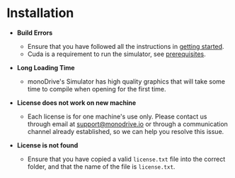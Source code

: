 # Installation

 - **Build Errors**
     - Ensure that you have followed all the instructions in [getting started](Getting_Started.md). 
     - Cuda is a requirement to run the simulator, see [prerequisites](Getting_Started.md).

 - **Long Loading Time**
    - monoDrive's Simulator has high quality graphics that will take some time to compile 
        when opening for the first time. 

 - **License does not work on new machine**
    - Each license is for one machine's use only. Please contact us through email at 
support@monodrive.io or through a communication channel already established, 
so we can help you resolve this issue. 

 - **License is not found**
    - Ensure that you have copied a valid `license.txt` file into the correct folder, and
 that the name of the file is `license.txt`.

